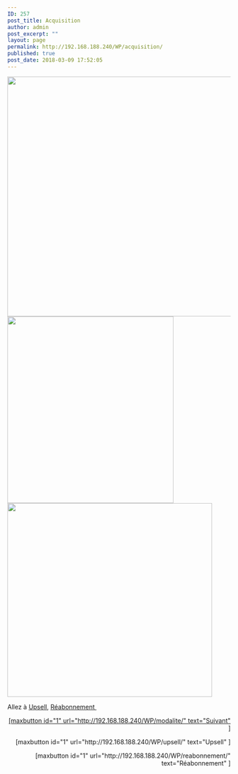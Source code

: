 ```yaml
---
ID: 257
post_title: Acquisition
author: admin
post_excerpt: ""
layout: page
permalink: http://192.168.188.240/WP/acquisition/
published: true
post_date: 2018-03-09 17:52:05
---
```

<a href="http://192.168.188.240/WP/wp-content/uploads/2018/03/aquisition-1.png">
<img class="aligncenter wp-image-258 size-full" src="http://192.168.188.240/WP/wp-content/uploads/2018/03/aquisition-1.png" alt="" width="603" height="541" /></a><a href="http://192.168.188.240/WP/wp-content/uploads/2018/03/acquisition-2.png"><img class="aligncenter wp-image-259 size-full" src="http://192.168.188.240/WP/wp-content/uploads/2018/03/acquisition-2.png" alt="" width="375" height="421" /></a> <a href="http://192.168.188.240/WP/wp-content/uploads/2018/03/acquisition-3.png"><img class="aligncenter wp-image-260 size-full" src="http://192.168.188.240/WP/wp-content/uploads/2018/03/acquisition-3.png" alt="" width="462" height="437" /></a>
<p style="text-align: left;">Allez à <a href="http://192.168.188.240/WP/upsell/">Upsell</a>, <a href="http://192.168.188.240/WP/reabonnement/">Réabonnement </a></p>
<p style="text-align: right;"><a href="http://192.168.188.240/WP/wp-content/uploads/2018/03/aquisition-1.png">[maxbutton id="1" url="http://192.168.188.240/WP/modalite/" text="Suivant" ]</a></p>
<p style="text-align: right;">[maxbutton id="1" url="http://192.168.188.240/WP/upsell/" text="Upsell" ]</p>
<p style="text-align: right;">[maxbutton id="1" url="http://192.168.188.240/WP/reabonnement/" text="Réabonnement" ]</p>